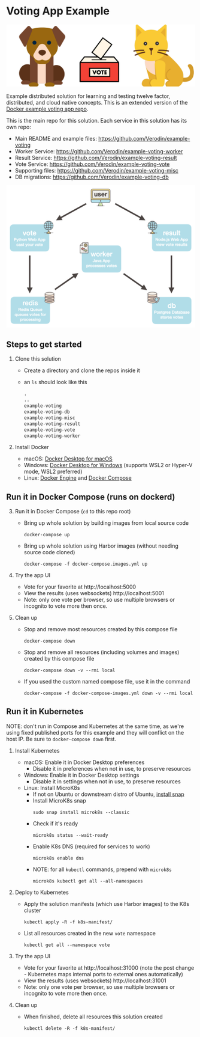 # Voting App Example

![Dog vs Cat](images/dogvcat.png)

Example distributed solution for learning and testing twelve factor, distributed, and cloud native concepts. This is an extended version of the [Docker example voting app repo](https://github.com/dockersamples/example-voting-app).

This is the main repo for this solution. Each service in this solution has its own repo:

- Main README and example files: https://github.com/Verodin/example-voting
- Worker Service: https://github.com/Verodin/example-voting-worker
- Result Service: https://github.com/Verodin/example-voting-result
- Vote Service: https://github.com/Verodin/example-voting-vote
- Supporting files: https://github.com/Verodin/example-voting-misc
- DB migrations: https://github.com/Verodin/example-voting-db 

![Voting App Architecture](images/architecture.png)
## Steps to get started

1. Clone this solution
    - Create a directory and clone the repos inside it
    - an `ls` should look like this

      ```shell
      .
      ..
      example-voting
      example-voting-db
      example-voting-misc
      example-voting-result
      example-voting-vote
      example-voting-worker
      ```

2. Install Docker
    - macOS: [Docker Desktop for macOS](https://hub.docker.com/editions/community/docker-ce-desktop-mac)
    - Windows: [Docker Desktop for Windows](https://hub.docker.com/editions/community/docker-ce-desktop-windows/) (supports WSL2 or Hyper-V mode, WSL2 preferred)
    - Linux: [Docker Engine](https://docs.docker.com/engine/install/) and [Docker Compose](https://docs.docker.com/compose/install/#install-compose-on-linux-systems)

## Run it in Docker Compose (runs on dockerd)
3. Run it in Docker Compose (`cd` to this repo root)
    - Bring up whole solution by building images from local source code
      ```shell
      docker-compose up
      ```
    - Bring up whole solution using Harbor images (without needing source code cloned)
      ```shell
      docker-compose -f docker-compose.images.yml up
      ```

4. Try the app UI
    - Vote for your favorite at http://localhost:5000
    - View the results (uses websockets) http://localhost:5001
    - Note: only one vote per browser, so use multiple browsers or incognito to vote more then once.

5. Clean up
    - Stop and remove most resources created by this compose file
      ```shell
      docker-compose down
      ```
    - Stop and remove all resources (including volumes and images) created by this compose file
      ```shell
      docker-compose down -v --rmi local
      ```
    - If you used the custom named compose file, use it in the command
      ```shell
      docker-compose -f docker-compose-images.yml down -v --rmi local
## Run it in Kubernetes

NOTE: don't run in Compose and Kubernetes at the same time, as we're using fixed published ports for this example and they will conflict on the host IP. Be sure to `docker-compose down` first.

1. Install Kubernetes
    - macOS: Enable it in Docker Desktop preferences
        - Disable it in preferences when not in use, to preserve resources
    - Windows: Enable it in Docker Desktop settings
        - Disable it in settings when not in use, to preserve resources
    - Linux: Install MicroK8s
        - If not on Ubuntu or downstream distro of Ubuntu, [install snap](https://snapcraft.io/docs/installing-snapd)
        - Install MicroK8s snap
          ```shell
          sudo snap install microk8s --classic
          ```
        - Check if it's ready
          ```shell
          microk8s status --wait-ready
          ```
        - Enable K8s DNS (required for services to work)
          ```shell
          microk8s enable dns
          ```
        - NOTE: for all `kubectl` commands, prepend with `microk8s`
          ```shell
          microk8s kubectl get all --all-namespaces
          ```

2. Deploy to Kubernetes
    - Apply the solution manifests (which use Harbor images) to the K8s cluster
      ```shell
      kubectl apply -R -f k8s-manifest/
      ```
    - List all resources created in the new `vote` namespace
      ```shell
      kubectl get all --namespace vote
      ```

3. Try the app UI
    - Vote for your favorite at http://localhost:31000 (note the post change - Kubernetes maps internal ports to external ones automatically)
    - View the results (uses websockets) http://localhost:31001
    - Note: only one vote per browser, so use multiple browsers or incognito to vote more then once.

4. Clean up
    - When finished, delete all resources this solution created
      ```shell
      kubectl delete -R -f k8s-manifest/
      ```

